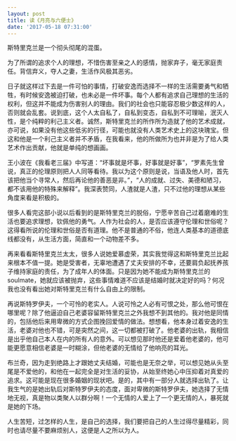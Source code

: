 ```yaml
---
layout: post
title: 读《月亮与六便士》
date: '2017-05-18 07:31:00'
---
```


斯特里克兰是一个彻头彻尾的混蛋。

为了所谓的追求个人的理想，不惜伤害至亲之人的感情，抛家弃子，毫无家庭责任。背信弃义，夺人之妻，生活作风极其恶劣。

日子就这样过下去是一件可怕的事情，打破安逸而选择不一样的生活需要勇气和牺牲，有时候安逸被迫打破，也未必是一件坏事。每个人都有追求自己理想的生活的权利，但这并不能成为伤害别人的理由。我们的社会也只能容忍极少数这样的人，否则就会乱套。说到底，这个人太自私了，自私到变态，自私到不可理喻，泯灭人性，是个纯粹的利己主义者。诚然，斯特里克兰的所作所为造就了他的艺术成就，亦可说，如果没有他这些低劣的行径，可能也就没有人类艺术史上的这块瑰宝。但这和他是一个利己主义者并不矛盾，在我看来，他的所做所为也并非是为了给人类艺术作出贡献，他就是单纯的想画画。

王小波在《我看老三届》中写道：“坏事就是坏事，好事就是好事”，“罗素先生曾说，真正的伦理原则把人人同等看待。我以为这个原则是说，当语及他人时，首先该把他当个寻常人，然后再论他的善恶是非。”，“人的成就、过失、美德和陋习，都不该用他的特殊来解释”。我深表赞同，人渣就是人渣，只不过他的理想从某些角度来看是积极的。

很多人看完这部小说以后看到的是斯特里克兰的脱俗，宁愿辛苦自己过着磨难的生活也要追求理想，钦佩他的勇气。人作为社会的人，是否应该遵守伦理和世俗呢？这得看所说的伦理和世俗是否有道理。他不是普通的不俗，他连人类基本的道德底线都没有，从生活方面，简直和一个动物差不多。

再来看看斯特里克兰太太，很多人说她爱慕虚荣，其实我觉得这和斯特里克兰比起来根本不值一提。她是受害者，无辜地遭遇了丈夫安排的不幸，还要肩负起抚养孩子维持家庭的责任，为了成年人的体面。只是因为她不能成为斯特里克兰的 soulmate，她就应该被抛弃，这些事情难道不应该是结婚时就决定好的吗？何况我也没有看出她对斯特里克兰有什么自由上的限制。

再说斯特罗伊夫，一个可怜的老实人。人说可怜之人必有可恨之处，那么他可恨在哪里呢？除了他逼迫自己老婆容留斯特里克兰之外我想不到其他的。我对他是同情的，包括他后来用卑微的方式企图挽回爱情的做法。想想看，他本身过着安逸的生活，老婆对他也不错，可是突然之间，这一切都被打破了。他老婆的出轨，我相信是出乎他自己本人在内的所有人的意外。可以想见那时他还是爱着他老婆的，他可能更愿意相信老婆是一时糊涂，但他老婆的无情给了他响亮的耳光。

布兰奇，因为走到绝路上才跟她丈夫结婚，可能也是无奈之举，可以想见她从头至尾是不爱他的，和他在一起完全是对生活的妥协，从始至终她心中压抑着对真爱的追求。这可能是现在很多婚姻的现状吧。是的，其中有一部分人就选择出轨了。让我生气的是她出轨后对斯特罗伊夫的态度，面对卑微的斯特罗伊夫，她选择了无情地无视，真是物以类聚人以群分啊！一个无情的人爱上了一个更无情的人，暴死就是她的下场。

人生苦短，过怎样的人生，是自己的选择，我们要把自己的人生过得尽量精彩，同时也请尽量不要麻烦别人，这便是人之所以为人。

